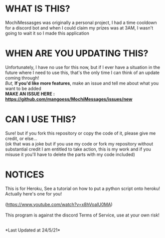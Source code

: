 # WHAT IS THIS?
MochiMessasges
was originally a personal project, I had a time cooldown for a discord bot and when I could claim my prizes was at 3AM, I wasn't going to wait it so I made this application

# WHEN ARE YOU UPDATING THIS?
Unfortunately, I have no use for this now, but if I ever have a situation in the future where I need to use this, that's the only time I can think of an update coming through!
<br>
*But,* **If you'd like more features**, make an issue and tell me about what you want to be added
<br>
**MAKE AN ISSUE HERE : https://github.com/mangoess/MochiMessages/issues/new**
<br>

# CAN I USE THIS?
Sure! but if you fork this repository or copy the code of it, please give me credit, or else...
<br>
(ok that was a joke but if you use my code or fork my repository without substantial credit I am entitled to take action, this is my work and if you misuse it you'll have to delete the parts with my code included)

# NOTICES
This is for Heroku, See a tutorial on how to put a python script onto heroku!
Actually here's one for you!
<br>
<br>
(https://www.youtube.com/watch?v=x8hVoalU0MA)
<br>
<br>
This program is against the discord Terms of Service, use at your own risk!

<br>
*Last Updated at 24/5/21*

